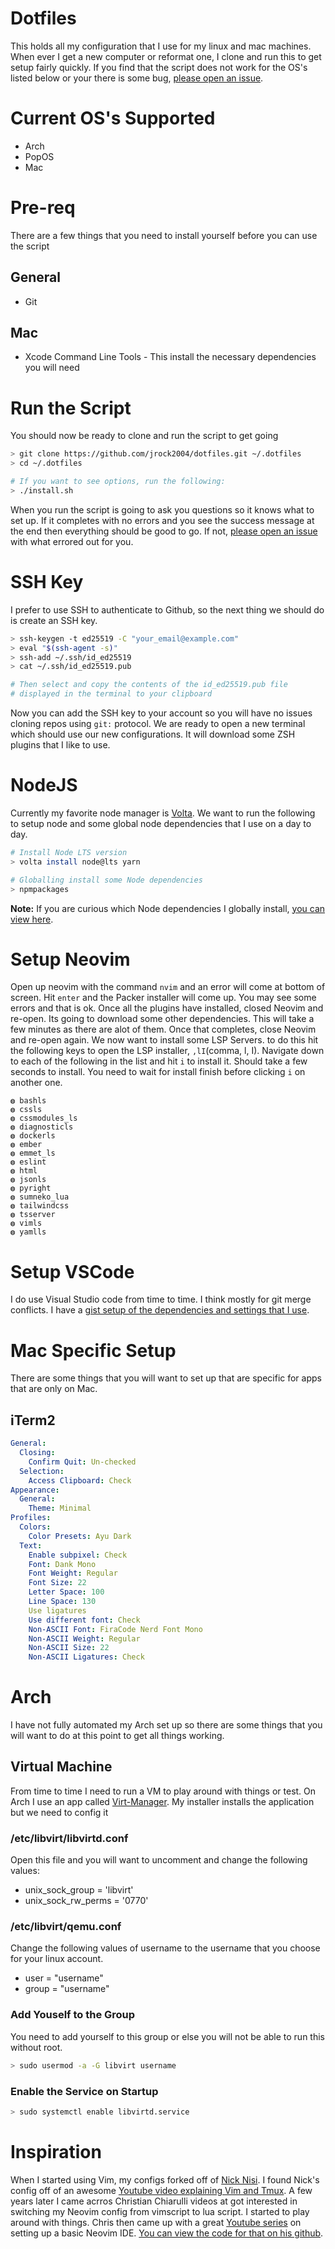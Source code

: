 # Dotfiles

This holds all my configuration that I use for my linux and mac machines. When ever I get a new computer or reformat one, I clone and run this to get setup fairly quickly. If you find that the script does not work for the OS's listed below or your there is some bug, [please open an issue](https://github.com/jrock2004/dotfiles/issues).

# Current OS's Supported
- Arch
- PopOS
- Mac

# Pre-req

There are a few things that you need to install yourself before you can use the script

## General

- Git

## Mac

- Xcode Command Line Tools - This install the necessary dependencies you will need

# Run the Script

You should now be ready to clone and run the script to get going

``` bash
> git clone https://github.com/jrock2004/dotfiles.git ~/.dotfiles
> cd ~/.dotfiles

# If you want to see options, run the following:
> ./install.sh
```

When you run the script is going to ask you questions so it knows what to set up. If it completes with no errors and you see the success message at the end then everything should be good to go. If not, [please open an issue](https://github.com/jrock2004/dotfiles/issues) with what errored out for you.

# SSH Key

I prefer to use SSH to authenticate to Github, so the next thing we should do is create an SSH key.

``` bash
> ssh-keygen -t ed25519 -C "your_email@example.com"
> eval "$(ssh-agent -s)"
> ssh-add ~/.ssh/id_ed25519
> cat ~/.ssh/id_ed25519.pub

# Then select and copy the contents of the id_ed25519.pub file
# displayed in the terminal to your clipboard
```

Now you can add the SSH key to your account so you will have no issues cloning repos using `git:` protocol. We are ready to open a new terminal which should use our new configurations. It will download some ZSH plugins that I like to use.

# NodeJS

Currently my favorite node manager is [Volta](https://volta.sh/). We want to run the following to setup node and some global node dependencies that I use on a day to day.

``` bash
# Install Node LTS version
> volta install node@lts yarn

# Globalling install some Node dependencies
> npmpackages
```

**Note:** If you are curious which Node dependencies I globally install, [you can view here](https://github.com/jrock2004/dotfiles/blob/main/files/.zshrc#L246).

# Setup Neovim

Open up neovim with the command `nvim` and an error will come at bottom of screen. Hit `enter` and the Packer installer will come up. You may see some errors and that is ok. Once all the plugins have installed, closed Neovim and re-open. Its going to download some other dependencies. This will take a few minutes as there are alot of them. Once that completes, close Neovim and re-open again. We now want to install some LSP Servers. to do this hit the following keys to open the LSP installer, `,lI`(comma, l, I). Navigate down to each of the following in the list and hit `i` to install it. Should take a few seconds to install. You need to wait for install finish before clicking `i` on another one.

```
◍ bashls
◍ cssls
◍ cssmodules_ls
◍ diagnosticls
◍ dockerls
◍ ember
◍ emmet_ls
◍ eslint
◍ html
◍ jsonls
◍ pyright
◍ sumneko_lua
◍ tailwindcss
◍ tsserver
◍ vimls
◍ yamlls
```

# Setup VSCode

I do use Visual Studio code from time to time. I think mostly for git merge conflicts. I have a [gist setup of the dependencies and settings that I use](https://gist.github.com/jrock2004/34c134d3a4a8bfb84336fd5d52472237).

# Mac Specific Setup

There are some things that you will want to set up that are specific for apps that are only on Mac. 

## iTerm2

``` yml
General:
  Closing:
    Confirm Quit: Un-checked
  Selection:
    Access Clipboard: Check
Appearance:
  General:
    Theme: Minimal
Profiles:
  Colors:
    Color Presets: Ayu Dark
  Text:
    Enable subpixel: Check
    Font: Dank Mono
    Font Weight: Regular
    Font Size: 22
    Letter Space: 100
    Line Space: 130
    Use ligatures
    Use different font: Check
    Non-ASCII Font: FiraCode Nerd Font Mono
    Non-ASCII Weight: Regular
    Non-ASCII Size: 22
    Non-ASCII Ligatures: Check
```

# Arch

I have not fully automated my Arch set up so there are some things that you will want to do at this point to get all things working.

## Virtual Machine

From time to time I need to run a VM to play around with things or test. On Arch I use an app called [Virt-Manager](https://wiki.archlinux.org/title/Virt-Manager). My installer installs the application but we need to config it

### /etc/libvirt/libvirtd.conf

Open this file and you will want to uncomment and change the following values:

- unix_sock_group = 'libvirt'
- unix_sock_rw_perms = '0770'

### /etc/libvirt/qemu.conf

Change the following values of username to the username that you choose for your linux account.

- user = "username"
- group = "username"

### Add Youself to the Group

You need to add yourself to this group or else you will not be able to run this without root. 

``` bash
> sudo usermod -a -G libvirt username
```

### Enable the Service on Startup

```bash
> sudo systemctl enable libvirtd.service
```

# Inspiration

When I started using Vim, my configs forked off of [Nick Nisi](https://github.com/nicknisi/dotfiles). I found Nick's config off of an awesome [Youtube video explaining Vim and Tmux](https://www.youtube.com/watch?v=5r6yzFEXajQ). A few years later I came acrros Christian Chiarulli videos at got interested in switching my Neovim config from vimscript to lua script. I started to play around with things. Chris then came up with a great [Youtube series](https://www.youtube.com/watch?v=Vghglz2oR0c) on setting up a basic Neovim IDE. [You can view the code for that on his github](https://github.com/LunarVim/nvim-basic-ide).

